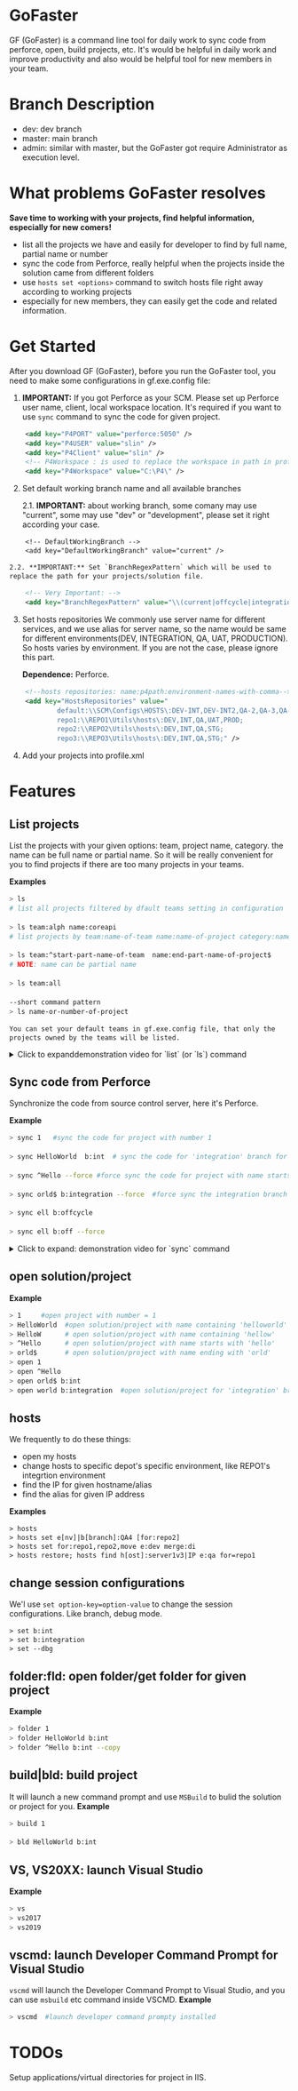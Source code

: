 # GoFaster
GF (GoFaster) is a command line tool for daily work to sync code from perforce, open, build projects, etc. It's would be helpful in daily work and improve productivity and also would be helpful tool for new members in your team.

# Branch Description
* dev: dev branch
* master: main branch
* admin: similar with master, but the GoFaster got require Administrator as execution level.

# What problems GoFaster resolves
**Save time to working with your projects, find helpful information, especially for new comers!**
* list all the projects we have and easily for developer to find by full name, partial name or number
* sync the code from Perforce, really helpful when the projects inside the solution came from different folders
* use `hosts set <options>` command to switch hosts file right away according to working projects
* especially for new members, they can easily get the code and related information. 

# Get Started
After you download GF (GoFaster), before you run the GoFaster tool, you need to make some configurations in gf.exe.config file:
1. **IMPORTANT:** If you got Perforce as your SCM. Please set up Perforce user name, client, local workspace location. It's required if you want to use `sync` command to sync the code for given project.
``` xml
    <add key="P4PORT" value="perforce:5050" />
    <add key="P4USER" value="slin" />
    <add key="P4Client" value="slin" />
    <!-- P4Workspace : is used to replace the workspace in path in profile.xml-->
    <add key="P4Workspace" value="C:\P4\" />
```
2. Set default working branch name and all available branches

    2.1. **IMPORTANT:** about working branch, some comany may use "current", some may use "dev" or "development", please set it right according your case.
```
	<!-- DefaultWorkingBranch -->
	<add key="DefaultWorkingBranch" value="current" />
```

    2.2. **IMPORTANT:** Set `BranchRegexPattern` which will be used to replace the path for your projects/solution file.
``` xml
	<!-- Very Important: -->
	<add key="BranchRegexPattern" value="\\(current|offcycle|integration|production|trunk|release)\\" />
```

3. Set hosts repositories
We commonly use server name for different services, and we use alias for server name, so the name would be same for different environments(DEV, INTEGRATION, QA, UAT, PRODUCTION). So hosts varies by environment. 
If you are not the case, please ignore this part. 

	**Dependence:** Perforce.
``` xml
	<!--hosts repositories: name:p4path:environment-names-with-comma-->
	<add key="HostsRepositories" value="
			default:\\SCM\Configs\HOSTS\:DEV-INT,DEV-INT2,QA-2,QA-3,QA-4,QA-5;
			repo1:\\REPO1\Utils\hosts\:DEV,INT,QA,UAT,PROD;
			repo2:\\REPO2\Utils\hosts\:DEV,INT,QA,STG;
			repo3:\\REPO3\Utils\hosts\:DEV,INT,QA,STG;" />
```
4. Add your projects into profile.xml

# Features
## List projects
List the projects with your given options: team, project name, category. the name can be full name or partial name. So it will be really convenient for you to find projects if there are too many projects in your teams.

**Examples**
```bash
> ls
# list all projects filtered by dfault teams setting in configuration

> ls team:alph name:coreapi
# list projects by team:name-of-team name:name-of-project category:name-of-category

> ls team:^start-part-name-of-team  name:end-part-name-of-project$
# NOTE: name can be partial name

> ls team:all

--short command pattern
> ls name-or-number-of-project
```

    You can set your default teams in gf.exe.config file, that only the projects owned by the teams will be listed.

<details>
    <summary>Click to expanddemonstration video for `list` (or `ls`) command</summary>
    <img src="https://github.com/sw0/GoFaster/blob/dev/manual-gifs/gf-001-ls.gif?raw=true"/>
</details>

## Sync code from Perforce
Synchronize the code from source control server, here it's Perforce.

**Example**
``` bash
> sync 1   #sync the code for project with number 1

> sync HelloWorld  b:int  # sync the code for 'integration' branch for project with name contains "helloworld"

> sync ^Hello --force #force sync the code for project with name starts with 'Hello'

> sync orld$ b:integration --force  #force sync the integration branch code for project with name ends with 'orld'

> sync ell b:offcycle

> sync ell b:off --force
```

<details>
    <summary>Click to expand: demonstration video for `sync` command</summary>
    <img src="https://github.com/sw0/GoFaster/blob/dev/manual-gifs/gf-002-sync.gif?raw=true"/>
</details>

## open solution/project
**Example**
```bash
> 1     #open project with number = 1
> HelloWorld  #open solution/project with name containing 'helloworld'
> HelloW      # open solution/project with name containing 'hellow'
> ^Hello      # open solution/project with name starts with 'hello'
> orld$       # open solution/project with name ending with 'orld'
> open 1
> open ^Hello 
> open orld$ b:int
> open world b:integration  #open solution/project for 'integration' branch with name containing 'world'
```

## hosts
We frequently to do these things:
* open my hosts
* change hosts to specific depot's specific environment, like REPO1's integrtion environment
* find the IP for given hostname/alias
* find the alias for given IP address

**Examples**
```
> hosts
> hosts set e[nv]|b[branch]:QA4 [for:repo2]
> hosts set for:repo1,repo2,move e:dev merge:di
> hosts restore; hosts find h[ost]:server1v3|IP e:qa for=repo1
```

## change session configurations
We'l use `set option-key=option-value` to change the session configurations. Like branch, debug mode.
```
> set b:int
> set b:integration
> set --dbg
```

## folder:fld: open folder/get folder for given project
**Example**
```bash
> folder 1
> folder HelloWorld b:int
> folder ^Hello b:int --copy
```

## build|bld: build project
It will launch a new command prompt and use `MSBuild` to bulid the solution or project for you.
**Example**
```bash
> build 1

> bld HelloWorld b:int
```

## VS, VS20XX: launch Visual Studio
**Example**
```bash
> vs
> vs2017
> vs2019
```

## vscmd: launch Developer Command Prompt for Visual Studio
`vscmd` will launch the Developer Command Prompt to Visual Studio, and you can use `msbuild` etc command inside VSCMD.
**Example**
```bash
> vscmd  #launch developer command prompty installed
```

# TODOs
 Setup applications/virtual directories for project in IIS.